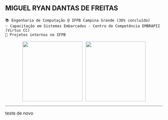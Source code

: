 ## MIGUEL RYAN DANTAS DE FREITAS
```text
📚 Engenharia de Computação @ IFPB Campina Grande (36% concluído)
💡 Capacitação em Sistemas Embarcados - Centro de Competência EMBRAPII (Virtus CC)
🔧 Projetos internos no IFPB
```

<div align="center" style="display: flex; justify-content: center; gap: 10px;">
<img src="https://denvercoder1-github-readme-stats.vercel.app/api/?username=athavus&show_icons=true&include_all_commits=true&count_private=true&theme=react&hide_border=true&bg_color=f8efd4&title_color=783c00&icon_color=783c00&text_color=af552e" height="192px"/>
<img src="https://denvercoder1-github-readme-stats.vercel.app/api/top-langs/?username=athavus&langs_count=8&layout=compact&theme=react&hide_border=true&bg_color=f8efd4&title_color=783c00&text_color=af552e&icon_color=783c00&hide=Jupyter%20Notebook,Roff" height="192px"/>
</div>
  
<hr style="height:1px;border-width:0;color:gray;background-color:gray">
teste de novo
